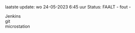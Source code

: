 laatste update: 
wo 24-05-2023  6:45   uur 
Status: FAALT - fout - 
<div class="service R">Jenkins</div><div class="service R">git</div><div class="service R">microstation</div>